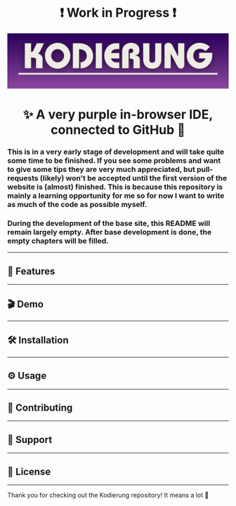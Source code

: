 <h1 align="center">❗️ Work in Progress ❗️</h1>

<img src="/public/images/repo/readme_banner.png" alt="README Banner">

<h1 align="center">✨ A very purple in-browser IDE, connected to GitHub 👾</h1>

### This is in a very early stage of development and will take quite some time to be finished. If you see some problems and want to give some tips they are very much appreciated, but pull-requests (likely) won't be accepted until the first version of the website is (almost) finished. This is because this repository is mainly a learning opportunity for me so for now I want to write as much of the code as possible myself.

### During the development of the base site, this README will remain largely empty. After base development is done, the empty chapters will be filled.

---

## 🚀 Features


---

## 🎬 Demo


---

## 🛠️ Installation


---

## ⚙️ Usage


---

## 🤝 Contributing

---

## 📨 Support

---

## 📜 License

---
Thank you for checking out the Kodierung repository! It means a lot 💜
